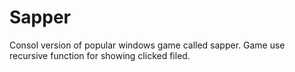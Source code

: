 # Sapper  
Consol version of popular windows game called sapper. Game use recursive function for showing clicked filed.
